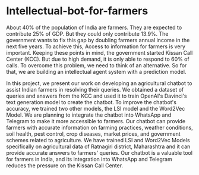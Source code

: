# Intellectual-bot-for-farmers
About 40% of the population of India are farmers. 
They are expected to contribute 25% of GDP. But they could only contribute 13.9%. The government wants to fix this gap by doubling farmers annual income in the next five years. 
To achieve this, Access to information for farmers is very important. Keeping these points in mind, the government started Kissan Call Center (KCC). But due to high demand, it is only able to respond to 60% of calls. 
To overcome this problem, we need to think of an alternative. So for that, we are building an intellectual agent system with a prediction model.

In this project, we present our work on developing an agricultural chatbot to assist Indian farmers in resolving their queries. We obtained a dataset of queries and answers from the KCC and used it to train OpenAI's Davinci's text generation model to create the chatbot. 
To improve the chatbot's accuracy, we trained two other models, the LSI model and the Word2Vec Model. We are planning to integrate the chatbot into WhatsApp and Telegram to make it more accessible to farmers. 
Our chatbot can provide farmers with accurate information on farming practices, weather conditions, soil health, pest control, crop diseases, market prices, and government schemes related to agriculture. 
We have trained LSI and Word2Vec Models specifically on agricultural data of Ratnagiri district, Maharashtra and it can provide accurate answers to farmers' queries. Our chatbot is a valuable tool for farmers in India, and its integration into WhatsApp and Telegram reduces the pressure on the Kissan Call Center.
